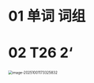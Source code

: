 # 01 单词 词组





# 02 T26 2‘

<img src="https://cvp.oss-cn-shanghai.aliyuncs.com/202510011733983.png" alt="image-20251001173325832" style="zoom:50%;" />
